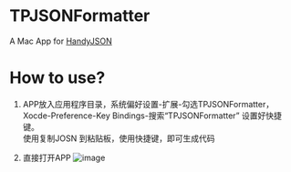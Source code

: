 # TPJSONFormatter
A Mac App for  [HandyJSON](https://github.com/alibaba/HandyJSON)    
# How to use?
1. APP放入应用程序目录，系统偏好设置-扩展-勾选TPJSONFormatter，Xocde-Preference-Key Bindings-搜索“TPJSONFormatter” 设置好快捷键。            
使用复制JOSN 到粘贴板，使用快捷键，即可生成代码


2. 直接打开APP
![image](https://github.com/tanpengsccd/TPJSONFormatter/blob/master/UseWay.gif)



